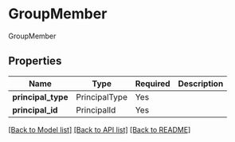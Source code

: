 # GroupMember

GroupMember

## Properties
| Name | Type | Required | Description |
| ------------ | ------------- | ------------- | ------------- |
**principal_type** | PrincipalType | Yes |  |
**principal_id** | PrincipalId | Yes |  |


[[Back to Model list]](../../../../README.md#models-v2-link) [[Back to API list]](../../../../README.md#apis-v2-link) [[Back to README]](../../../../README.md)
